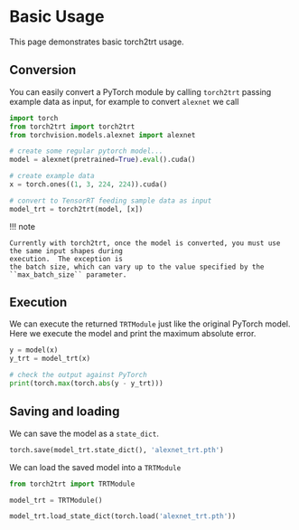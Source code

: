 # Basic Usage

This page demonstrates basic torch2trt usage.

## Conversion

You can easily convert a PyTorch module by calling ``torch2trt`` passing example data as input, for example to convert ``alexnet`` we call

```python
import torch
from torch2trt import torch2trt
from torchvision.models.alexnet import alexnet

# create some regular pytorch model...
model = alexnet(pretrained=True).eval().cuda()

# create example data
x = torch.ones((1, 3, 224, 224)).cuda()

# convert to TensorRT feeding sample data as input
model_trt = torch2trt(model, [x])
```

!!! note

    Currently with torch2trt, once the model is converted, you must use the same input shapes during
    execution.  The exception is
    the batch size, which can vary up to the value specified by the ``max_batch_size`` parameter.
    
## Execution

We can execute the returned ``TRTModule`` just like the original PyTorch model.  Here we
execute the model and print the maximum absolute error.

```python
y = model(x)
y_trt = model_trt(x)

# check the output against PyTorch
print(torch.max(torch.abs(y - y_trt)))
```

## Saving and loading

We can save the model as a ``state_dict``.

```python
torch.save(model_trt.state_dict(), 'alexnet_trt.pth')
```

We can load the saved model into a ``TRTModule``

```python
from torch2trt import TRTModule

model_trt = TRTModule()

model_trt.load_state_dict(torch.load('alexnet_trt.pth'))
```
